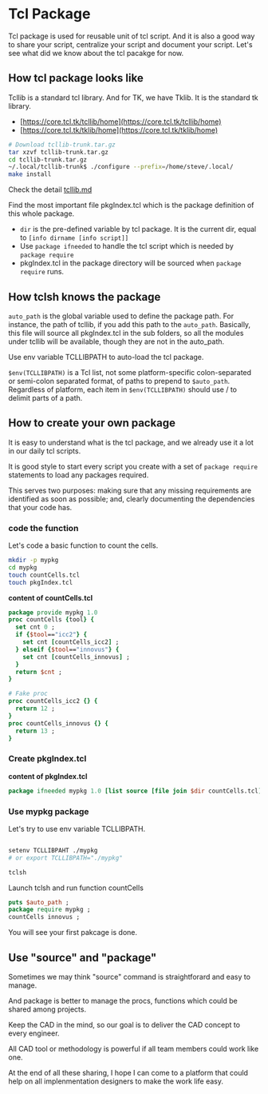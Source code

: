 # Tcl Package

Tcl package is used for reusable unit of tcl script. And it is also a good way to share your script, centralize your script and document your script. Let's see what did we know about the tcl pacakge for now.

## How tcl package looks like

Tcllib is a standard tcl library. And for TK, we have Tklib. It is the standard tk library.

- [https://core.tcl.tk/tcllib/home](https://core.tcl.tk/tcllib/home)
- [https://core.tcl.tk/tklib/home](https://core.tcl.tk/tklib/home)

``` sh
# Download tcllib-trunk.tar.gz
tar xzvf tcllib-trunk.tar.gz
cd tcllib-trunk.tar.gz
~/.local/tcllib-trunk$ ./configure --prefix=/home/steve/.local/
make install
```

Check the detail [tcllib.md](./tcllib.md)

Find the most important file pkgIndex.tcl which is the package definition of this whole package.

- `dir` is the pre-defined variable by tcl package. It is the current dir, equal to `[info dirname [info script]]`
- Use `package ifneeded` to handle the tcl script which is needed by `package require`
- pkgIndex.tcl in the package directory will be sourced when `package require` runs.

## How tclsh knows the package

`auto_path` is the global variable used to define the package path. For instance, the path of tcllib, if you add this path to the `auto_path`. Basically, this file will source all pkgIndex.tcl in the sub folders, so all the modules under tcllib will be available, though they are not in the auto_path.

Use env variable TCLLIBPATH to auto-load the tcl package.

`$env(TCLLIBPATH)` is a Tcl list, not some platform-specific colon-separated or semi-colon separated format, of paths to prepend to `$auto_path`. Regardless of platform, each item in `$env(TCLLIBPATH)` should use / to delimit parts of a path.

## How to create your own package

It is easy to understand what is the tcl package, and we already use it a lot in our daily tcl scripts.

It is good style to start every script you create with a set of `package require` statements to load any packages required.

This serves two purposes: making sure that any missing requirements are identified as soon as possible; and, clearly documenting the dependencies that your code has.

### code the function

Let's code a basic function to count the cells.

``` sh
mkdir -p mypkg
cd mypkg
touch countCells.tcl
touch pkgIndex.tcl
```

__content of countCells.tcl__

``` tcl
package provide mypkg 1.0
proc countCells {tool} {
  set cnt 0 ;
  if {$tool=="icc2"} {
    set cnt [countCells_icc2] ;
  } elseif {$tool=="innovus"} {
    set cnt [countCells_innovus] ;
  }
  return $cnt ;
}

# Fake proc
proc countCells_icc2 {} {
  return 12 ;
}
proc countCells_innovus {} {
  return 13 ;
}
```

### Create pkgIndex.tcl

__content of pkgIndex.tcl__

```tcl
package ifneeded mypkg 1.0 [list source [file join $dir countCells.tcl]]
```

### Use mypkg package

Let's try to use env variable TCLLIBPATH.

``` sh

setenv TCLLIBPAHT ./mypkg
# or export TCLLIBPATH="./mypkg"

tclsh
```

Launch tclsh and run function countCells

```tcl
puts $auto_path ;
package require mypkg ;
countCells innovus ;
```

You will see your first pakcage is done.

## Use "source" and "package"

Sometimes we may think "source" command is straightforard and easy to manage.

And package is better to manage the procs, functions which could be shared among projects.

Keep the CAD in the mind, so our goal is to deliver the CAD concept to every engineer.

All CAD tool or methodology is powerful if all team members could work like one.

At the end of all these sharing, I hope I can come to a platform that could help on all implenmentation designers to make the work life easy.

